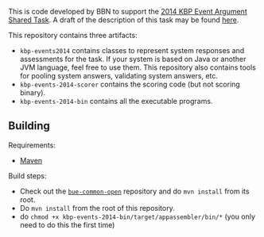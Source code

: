 This is code developed by BBN to support the 
[2014 KBP Event Argument Shared Task](http://www.nist.gov/tac/2014/KBP/Event/index.html). 
A draft of the description of this task may be found [here](https://docs.google.com/document/d/1NRrRhttps://docs.google.com/document/d/1NRrRciiPMEZfqdjXEljyzWn-Zlw-jEm0PBqT-t1owJ0/edit?usp=sharing).

This repository contains three artifacts: 
* `kbp-events2014` contains classes to represent system responses and assessments for
the task. If your system is based on Java or another JVM language, feel free to
use them. This repository also contains tools for pooling system answers,
validating system answers, etc.
* `kbp-events-2014-scorer` contains the scoring code (but not scoring binary).
* `kbp-events-2014-bin` contains all the executable programs.

## Building 

Requirements:
* [Maven](http://maven.apache.org/)

Build steps:
* Check out the [`bue-common-open`](https://github.com/rgabbard-bbn/bue-common-open) repository
and do `mvn install` from its root.  
* Do `mvn install` from the root of this repository.
* do `chmod +x kbp-events-2014-bin/target/appassembler/bin/*` (you only need to do this the first time)

